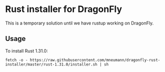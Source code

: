 # Rust installer for DragonFly

This is a temporary solution until we have rustup working on DragonFly.

## Usage

To install Rust 1.31.0:

    fetch -o - https://raw.githubusercontent.com/mneumann/dragonfly-rust-installer/master/rust-1.31.0/installer.sh | sh
